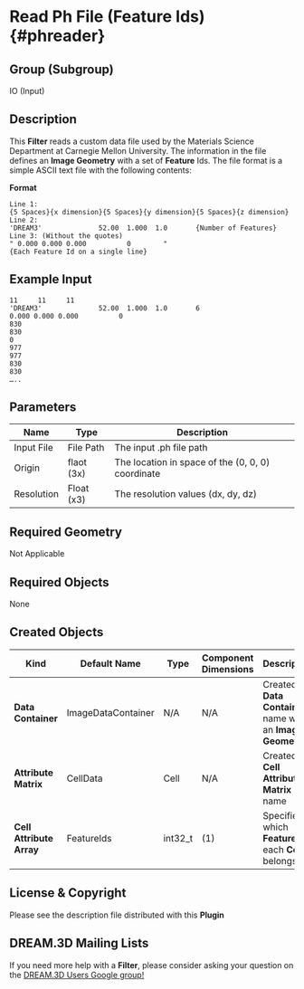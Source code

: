 Read Ph File (Feature Ids) {#phreader}
=============

## Group (Subgroup) ##

IO (Input)

## Description ##

This **Filter** reads a custom data file used by the Materials Science Department at Carnegie Mellon University. The information in the file defines an **Image Geometry** with a set of **Feature** Ids.  The file format is a simple ASCII text file with the following contents:

**Format**

    Line 1:
    {5 Spaces}{x dimension}{5 Spaces}{y dimension}{5 Spaces}{z dimension}
    Line 2:
    'DREAM3'              52.00  1.000  1.0       {Number of Features}
    Line 3: (Without the quotes)
    " 0.000 0.000 0.000          0        "
    {Each Feature Id on a single line}

## Example Input ##

    11     11     11
    'DREAM3'              52.00  1.000  1.0       6
    0.000 0.000 0.000          0        
    830
    830
    0
    977
    977
    830
    830
    …..

## Parameters ##

| Name | Type | Description |
|------|------| ----------- |
| Input File | File Path | The input .ph file path |
| Origin | flaot (3x) | The location in space of the (0, 0, 0) coordinate |
| Resolution | Float (x3) | The resolution values (dx, dy, dz) |

## Required Geometry ##

Not Applicable

## Required Objects ##

None

## Created Objects ##

| Kind | Default Name | Type | Component Dimensions | Description |
|------|--------------|------|----------------------|-------------|
| **Data Container** | ImageDataContainer | N/A | N/A | Created **Data Container** name with an **Image Geometry** |
| **Attribute Matrix** | CellData | Cell | N/A | Created **Cell Attribute Matrix** name |
| **Cell Attribute Array** | FeatureIds | int32_t | (1) | Specifies to which **Feature** each **Cell** belongs |

## License & Copyright ##

Please see the description file distributed with this **Plugin**

## DREAM.3D Mailing Lists ##

If you need more help with a **Filter**, please consider asking your question on the [DREAM.3D Users Google group!](https://groups.google.com/forum/?hl=en#!forum/dream3d-users)


